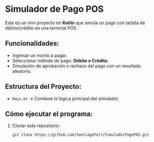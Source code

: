 # Simulador de Pago POS 

Este es un mini proyecto en **Kotlin** que simula un pago con tarjeta de débito/crédito en una terminal POS.

##  Funcionalidades:
- Ingresar un monto a pagar.
- Seleccionar método de pago: **Débito o Crédito**.
- Simulación de aprobación o rechazo del pago con un resultado aleatorio.

##  Estructura del Proyecto:
- `Main.kt` → Contiene la lógica principal del simulador.

##  Cómo ejecutar el programa:
1. Clonar este repositorio:
   ```bash
   git clone https://github.com/SantiagoFort/SimuladorPagoPOS.git
